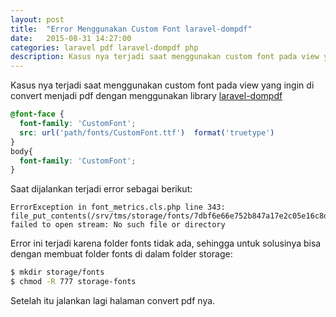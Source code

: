 ```yaml
---
layout: post
title:  "Error Menggunakan Custom Font laravel-dompdf"
date:   2015-08-31 14:27:00
categories: laravel pdf laravel-dompdf php
description: Kasus nya terjadi saat menggunakan custom font pada view yang ingin di convert menjadi pdf dengan menggunakan library laravel-dompdf
---
```


Kasus nya terjadi saat menggunakan custom font pada view yang ingin di convert menjadi pdf dengan menggunakan library [laravel-dompdf](https://github.com/barryvdh/laravel-dompdf)

```css
@font-face {
  font-family: 'CustomFont';
  src: url('path/fonts/CustomFont.ttf')  format('truetype')
}
body{
  font-family: 'CustomFont';
}
```

Saat dijalankan terjadi error sebagai berikut:

```
ErrorException in font_metrics.cls.php line 343:
file_put_contents(/srv/tms/storage/fonts/7dbf6e66e752b847a17e2c05e16c8d94.ttf): failed to open stream: No such file or directory
```
Error ini terjadi karena folder fonts tidak ada, sehingga untuk solusinya bisa dengan membuat folder fonts di dalam folder storage:

```bash
$ mkdir storage/fonts
$ chmod -R 777 storage-fonts
```

Setelah itu jalankan lagi halaman convert pdf nya.
